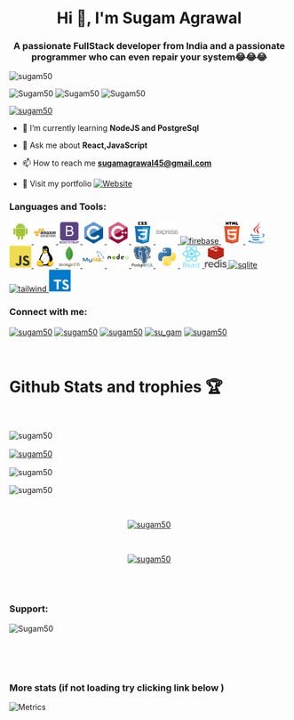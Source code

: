 <!--
**Sugam50/Sugam50** is a ✨ _special_ ✨ repository because its `README.md` (this file) appears on your GitHub profile.

Here are some ideas to get you started:

- 🔭 I’m currently working on ...
- 🌱 I’m currently learning ...
- 👯 I’m looking to collaborate on ...
- 🤔 I’m looking for help with ...
- 💬 Ask me about ...
- 📫 How to reach me: ...
- 😄 Pronouns: ...
- ⚡ Fun fact: ...
-->

<h1 align="center">Hi 👋, I'm Sugam Agrawal</h1>
<h3 align="center">A passionate FullStack developer from India and a passionate programmer who can even repair your system😂😂😂</h3>

<p align="left"> <img src="https://komarev.com/ghpvc/?username=sugam50&label=Profile%20views&color=0e75b6&style=flat" alt="sugam50" /> </p>
<p align = "left">
	<img src="https://img.shields.io/badge/OS-Linux and Windows-informational?style=flat&logo=linux&logoColor=white&color=0e75b6" alt="Sugam50">
	<img src="https://img.shields.io/badge/IDE-Pycharm,VScode,Jupyter-informational?style=flat&logo=visualstudiocode&logoColor=white&color=0e75b6" alt="Sugam50">
	<img src="https://img.shields.io/badge/Active-Learner-informational?style=flat&logo=futurelearn&logoColor=white&color=0e75b6" alt="Sugam50">
</p>

<p align="left"> 
<a href="https://twitter.com/sugam50" target="blank"><img src="https://img.shields.io/twitter/follow/sugam50?logo=twitter&style=for-the-badge" alt="sugam50" /></a> 
</p>

- 🌱 I’m currently learning **NodeJS and PostgreSql**

- 💬 Ask me about **React,JavaScript**

- 📫 How to reach me **sugamagrawal45@gmail.com**

- 🔗 Visit my portfolio [![Website](sugamagrawal.netlify.app)](https://sugamagrawal.netlify.app/)

<h3 align="left">Languages and Tools:</h3>
<p align="left"> 
<a href="https://developer.android.com" target="_blank"><img src="https://raw.githubusercontent.com/devicons/devicon/master/icons/android/android-original-wordmark.svg" alt="android" width="40" height="40"/> </a> 
<a href="https://aws.amazon.com" target="_blank"> <img src="https://raw.githubusercontent.com/devicons/devicon/master/icons/amazonwebservices/amazonwebservices-original-wordmark.svg" alt="aws" width="40" height="40"/> </a> 
<a href="https://getbootstrap.com" target="_blank"> <img src="https://raw.githubusercontent.com/devicons/devicon/master/icons/bootstrap/bootstrap-plain-wordmark.svg" alt="bootstrap" width="40" height="40"/> </a> 
<a href="https://www.cprogramming.com/" target="_blank"> <img src="https://raw.githubusercontent.com/devicons/devicon/master/icons/c/c-original.svg" alt="c" width="40" height="40"/> </a> 
<a href="https://www.w3schools.com/cpp/" target="_blank"> <img src="https://raw.githubusercontent.com/devicons/devicon/master/icons/cplusplus/cplusplus-original.svg" alt="cplusplus" width="40" height="40"/> </a> 
<a href="https://www.w3schools.com/css/" target="_blank"> <img src="https://raw.githubusercontent.com/devicons/devicon/master/icons/css3/css3-original-wordmark.svg" alt="css3" width="40" height="40"/> </a> 
<a href="https://expressjs.com" target="_blank"> <img src="https://raw.githubusercontent.com/devicons/devicon/master/icons/express/express-original-wordmark.svg" alt="express" width="40" height="40"/> </a> 
<a href="https://firebase.google.com/" target="_blank"> <img src="https://www.vectorlogo.zone/logos/firebase/firebase-icon.svg" alt="firebase" width="40" height="40"/> </a> 
<a href="https://www.w3.org/html/" target="_blank"> <img src="https://raw.githubusercontent.com/devicons/devicon/master/icons/html5/html5-original-wordmark.svg" alt="html5" width="40" height="40"/> </a> 
<a href="https://www.java.com" target="_blank"> <img src="https://raw.githubusercontent.com/devicons/devicon/master/icons/java/java-original.svg" alt="java" width="40" height="40"/> </a> 
<a href="https://developer.mozilla.org/en-US/docs/Web/JavaScript" target="_blank"> <img src="https://raw.githubusercontent.com/devicons/devicon/master/icons/javascript/javascript-original.svg" alt="javascript" width="40" height="40"/> </a> 
<a href="https://www.linux.org/" target="_blank"> <img src="https://raw.githubusercontent.com/devicons/devicon/master/icons/linux/linux-original.svg" alt="linux" width="40" height="40"/> </a> 
<a href="https://www.mongodb.com/" target="_blank"> <img src="https://raw.githubusercontent.com/devicons/devicon/master/icons/mongodb/mongodb-original-wordmark.svg" alt="mongodb" width="40" height="40"/> </a> 
<a href="https://www.mysql.com/" target="_blank"> <img src="https://raw.githubusercontent.com/devicons/devicon/master/icons/mysql/mysql-original-wordmark.svg" alt="mysql" width="40" height="40"/> </a> <a href="https://nodejs.org" target="_blank"> <img src="https://raw.githubusercontent.com/devicons/devicon/master/icons/nodejs/nodejs-original-wordmark.svg" alt="nodejs" width="40" height="40"/> </a> 
<a href="https://www.postgresql.org" target="_blank"> <img src="https://raw.githubusercontent.com/devicons/devicon/master/icons/postgresql/postgresql-original-wordmark.svg" alt="postgresql" width="40" height="40"/> </a> 
<a href="https://www.python.org" target="_blank"> <img src="https://raw.githubusercontent.com/devicons/devicon/master/icons/python/python-original.svg" alt="python" width="40" height="40"/> </a> <a href="https://reactjs.org/" target="_blank"> <img src="https://raw.githubusercontent.com/devicons/devicon/master/icons/react/react-original-wordmark.svg" alt="react" width="40" height="40"/> </a> 
<a href="https://redis.io" target="_blank"> <img src="https://raw.githubusercontent.com/devicons/devicon/master/icons/redis/redis-original-wordmark.svg" alt="redis" width="40" height="40"/> </a> <a href="https://www.sqlite.org/" target="_blank"> <img src="https://www.vectorlogo.zone/logos/sqlite/sqlite-icon.svg" alt="sqlite" width="40" height="40"/> </a> 
<a href="https://tailwindcss.com/" target="_blank"> <img src="https://www.vectorlogo.zone/logos/tailwindcss/tailwindcss-icon.svg" alt="tailwind" width="40" height="40"/> </a> 
<a href="https://www.typescriptlang.org/" target="_blank"> <img src="https://raw.githubusercontent.com/devicons/devicon/master/icons/typescript/typescript-original.svg" alt="typescript" width="40" height="40"/> </a> </p>

<h3 align="left">Connect with me:</h3>
<p align="left">
<a href="https://dev.to/sugam50" target="blank"><img align="center" src="https://cdn.jsdelivr.net/npm/simple-icons@3.0.1/icons/dev-dot-to.svg" alt="sugam50" height="30" width="40" /></a>
<a href="https://twitter.com/sugam50" target="blank"><img align="center" src="https://raw.githubusercontent.com/rahuldkjain/github-profile-readme-generator/master/src/images/icons/Social/twitter.svg" alt="sugam50" height="30" width="40" /></a>
<a href="https://linkedin.com/in/sugam50" target="blank"><img align="center" src="https://raw.githubusercontent.com/rahuldkjain/github-profile-readme-generator/master/src/images/icons/Social/linked-in-alt.svg" alt="sugam50" height="30" width="40" /></a>
<a href="https://instagram.com/su_gam" target="blank"><img align="center" src="https://raw.githubusercontent.com/rahuldkjain/github-profile-readme-generator/master/src/images/icons/Social/instagram.svg" alt="su_gam" height="30" width="40" /></a>
<a href="https://www.leetcode.com/sugam50" target="blank"><img align="center" src="https://raw.githubusercontent.com/rahuldkjain/github-profile-readme-generator/master/src/images/icons/Social/leet-code.svg" alt="sugam50" height="30" width="40" /></a>
</p>

<br>
<h1 align="left">Github Stats and trophies 🏆 </h1>
<br>
<p align="center">
  
  <p><img align="center" src="https://github-readme-stats.vercel.app/api/top-langs?username=sugam50&show_icons=true&locale=en&layout=compact" alt="sugam50" /></p>
  <p><a href="https://github.com/ryo-ma/github-profile-trophy"><img align="center" src="https://github-profile-trophy.vercel.app/?username=sugam50" alt="sugam50"/></a></p>
  <p><img align="center" src="https://github-readme-stats.vercel.app/api?username=sugam50&show_icons=true&locale=en" alt="sugam50" /></p>
  <p><img align="center" src="https://github-readme-streak-stats.herokuapp.com/?user=sugam50&" alt="sugam50" /></p>

</p>
<br>
<p align="center"><a href="https://activity-graph.herokuapp.com/graph?username=Sugam50&theme=github&count_private=true&area=true&hide_border=true"><img src="https://activity-graph.herokuapp.com/graph?username=Sugam50&theme=github&count_private=true&area=true&hide_border=true" alt="sugam50" /></a> </p>

<br>
<p align="center"><a href="https://github-profile-summary-cards.vercel.app/api/cards/profile-details?username=Sugam50&theme=github_dark"><img src="https://github-profile-summary-cards.vercel.app/api/cards/profile-details?username=Sugam50&theme=github_dark" alt="sugam50" /></a> </p>
<br><br>

<h3 align="left">Support:</h3>
<p><a href="https://www.buymeacoffee.com/Sugam50"> <img align="left" src="https://cdn.buymeacoffee.com/buttons/v2/default-yellow.png" height="50" width="210" alt="Sugam50" /></a></p><br><br>

<br><br>
<h3>More stats (if not loading try clicking link below )</h3>

![Metrics](https://metrics.lecoq.io/Sugam50?template=classic&isocalendar=1&languages=1&introduction=1&stars=1&lines=1&achievements=1&notable=1&isocalendar.duration=half-year&languages.limit=8&languages.sections=most-used&languages.colors=github&languages.threshold=0%25&languages.indepth=false&languages.recent.load=300&languages.recent.days=14&introduction.title=true&stars.limit=4&achievements.threshold=C&achievements.secrets=true&achievements.limit=0&notable.repositories=false&config.timezone=Asia%2FCalcutta)
